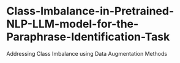 # Class-Imbalance-in-Pretrained-NLP-LLM-model-for-the-Paraphrase-Identification-Task
Addressing Class Imbalance using Data Augmentation Methods
